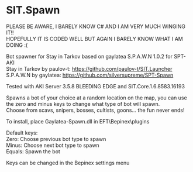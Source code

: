 # SIT.Spawn
PLEASE BE AWARE, I BARELY KNOW C# AND I AM VERY MUCH WINGING IT!!\
HOPEFULLY IT IS CODED WELL BUT AGAIN I BARELY KNOW WHAT I AM DOING :(

Bot spawner for Stay in Tarkov based on gaylatea S.P.A.W.N 1.0.2 for SPT-AKI\
Stay in Tarkov by paulov-t: https://github.com/paulov-t/SIT.Launcher \
S.P.A.W.N by gaylatea: https://github.com/silversupreme/SPT-Spawn

Tested with AKI Server 3.5.8 BLEEDING EDGE and SIT.Core.1.6.8583.16193

Spawns a bot of your choice at a random location on the map, you can use the zero and minus keys to change what type of bot will spawn.\
Choose from scavs, snipers, bosses, cultists, goons... the fun never ends!

To install, place Gaylatea-Spawn.dll in EFT\Bepinex\plugins

Default keys:\
Zero: Choose previous bot type to spawn\
Minus: Choose next bot type to spawn\
Equals: Spawn the bot

Keys can be changed in the Bepinex settings menu
